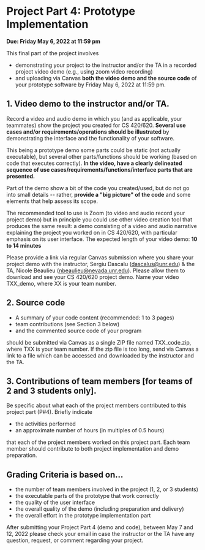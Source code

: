 # Project Part 4: Prototype Implementation

**Due: Friday May 6, 2022 at 11:59 pm**

This final part of the project involves
 * demonstrating your project to the instructor and/or the TA in a recorded project video demo (e.g., using zoom video recording)
 * and uploading via Canvas **both the video demo and the source code** of your prototype software by Friday May 6, 2022 at 11:59 pm.

## 1. Video demo to the instructor and/or TA.

Record a video and audio demo in which you (and as applicable, your teammates) show the project you created for CS 420/620. **Several use cases and/or requirements/operations should be illustrated** by demonstrating the interface and the functionality of your software.

This being a prototype demo some parts could be static (not actually executable), but several other parts/functions should be working (based on code that executes correctly).  **In the video, have a clearly delineated sequence of use cases/requirements/functions/interface parts that are presented.**

Part of the demo show a bit of the code you created/used, but do not go into small details -- rather, **provide a "big picture" of the code** and some elements that help assess its scope.  

The recommended tool to use is Zoom (to video and audio record your project demo) but in principle you could use other video creation tool that produces the same result: a demo consisting of a video and audio narrative explaining the project you worked on in CS 420/620, with particular emphasis on its user interface. The expected length of your video demo: **10 to 14 minutes**

Please provide a link via regular Canvas submission where you share your project demo with the instructor, Sergiu Dascalu (dascalus@unr.edu) & the TA, Nicole Beaulieu (nbeaulieu@nevada.unr.edu). Please allow them to download and see your CS 420/620 project demo.  Name your video TXX_demo, where XX is your team number. 

## 2. Source code
* A summary of your code content (recommended: 1 to 3 pages)
* team contributions (see Section 3 below)
* and the commented source code of your program

should be submitted via Canvas as a single ZIP file named TXX_code.zip, where TXX is your team number.
If the zip file is too long, send via Canvas a link to a file which can be accessed and downloaded by the instructor and the TA. 

## 3. Contributions of team members [for teams of 2 and 3 students only].
Be specific about what each of the project members contributed to this project part (P#4).
Briefly indicate
* the activities performed 
* an approximate number of hours (in multiples of 0.5 hours)

that each of the project members worked on this project part.
Each team member should contribute to both project implementation and demo preparation. 

## Grading Criteria is based on...
* the number of team members involved in the project (1, 2, or 3 students)
* the executable parts of the prototype that work correctly
* the quality of the user interface
* the overall quality of the demo (including preparation and delivery)
* the overall effort in the prototype implementation part

After submitting your Project Part 4 (demo and code), between May 7 and 12, 2022 please check your email in case the instructor or the TA have any question, request, or comment regarding your project. 